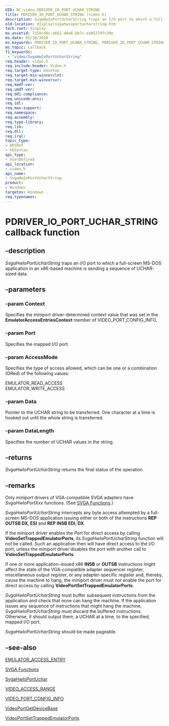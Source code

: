 ```yaml
---
UID: NC:video.PDRIVER_IO_PORT_UCHAR_STRING
title: PDRIVER_IO_PORT_UCHAR_STRING (video.h)
description: SvgaHwIoPortUcharString traps an I/O port to which a full-screen MS-DOS application in an x86-based machine is sending a sequence of UCHAR-sized data.
old-location: display\svgahwioportucharstring.htm
tech.root: display
ms.assetid: 7158cd6c-a662-46e8-bb7c-ea852797c39e
ms.date: 05/10/2018
ms.keywords: PDRIVER_IO_PORT_UCHAR_STRING, PDRIVER_IO_PORT_UCHAR_STRING callback, SvgaHwIoPortUcharString, SvgaHwIoPortUcharString callback function [Display Devices], VideoMiniport_Functions_4008d0c6-1185-46fd-acb1-60a8ddd3b45b.xml, display.svgahwioportucharstring, video/SvgaHwIoPortUcharString
ms.topic: callback
f1_keywords:
 - "video/SvgaHwIoPortUcharString"
req.header: video.h
req.include-header: Video.h
req.target-type: Desktop
req.target-min-winverclnt: 
req.target-min-winversvr: 
req.kmdf-ver: 
req.umdf-ver: 
req.ddi-compliance: 
req.unicode-ansi: 
req.idl: 
req.max-support: 
req.namespace: 
req.assembly: 
req.type-library: 
req.lib: 
req.dll: 
req.irql: 
topic_type:
- APIRef
- kbSyntax
api_type:
- UserDefined
api_location:
- video.h
api_name:
- SvgaHwIoPortUcharString
product:
- Windows
targetos: Windows
req.typenames: 
---
```


# PDRIVER_IO_PORT_UCHAR_STRING callback function


## -description


<i>SvgaHwIoPortUcharString</i> traps an I/O port to which a full-screen MS-DOS application in an x86-based machine is sending a sequence of UCHAR-sized data.


## -parameters




### -param Context

Specifies the miniport driver-determined context value that was set in the <b>EmulatorAccessEntriesContext</b> member of VIDEO_PORT_CONFIG_INFO.


### -param Port

Specifies the mapped I/O port.


### -param AccessMode

Specifies the type of access allowed, which can be one or a combination (ORed) of the following values:


<dl>
<dt>EMULATOR_READ_ACCESS</dt>
<dt>EMULATOR_WRITE_ACCESS</dt>
</dl>



### -param Data

Pointer to the UCHAR string to be transferred. One character at a time is hooked out until the whole string is transferred.


### -param DataLength

Specifies the number of UCHAR values in the string.


## -returns



<i>SvgaHwIoPortUcharString</i> returns the final status of the operation.




## -remarks



Only miniport drivers of VGA-compatible SVGA adapters have <i>SvgaHwIoPortXxx</i> functions. (See <a href="https://docs.microsoft.com/windows-hardware/drivers/ddi/index">SVGA Functions</a>.)

<i>SvgaHwIoPortUcharString</i> intercepts any byte access attempted by a full-screen MS-DOS application issuing either or both of the instructions <b>REP OUTSB DX, ESI</b> and <b>REP INSB EDI, DX</b>.

If the miniport driver enables the <i>Port</i> for direct access by calling <b>VideoSetTrappedEmulatorPorts</b>, its <i>SvgaHwIoPortUcharString</i> function will not be called. Such an application then will have direct access to the I/O port, unless the miniport driver disables the port with another call to <b>VideoSetTrappedEmulatorPorts</b>.

If one or more application-issued x86 <b>INSB</b> or <b>OUTSB</b> instructions might affect the state of the VGA-compatible adapter sequencer register, miscellaneous output register, or any adapter-specific register and, thereby, cause the machine to hang, the miniport driver must <i>not</i> enable the port for direct access by calling <b>VideoPortSetTrappedEmulatorPorts</b>.

<i>SvgaHwIoPortUcharString</i> must buffer subsequent instructions from the application and check that none can hang the machine. If the application issues any sequence of instructions that might hang the machine, <i>SvgaHwIoPortUcharString</i> must discard the buffered instructions. Otherwise, it should output them, a UCHAR at a time, to the specified, mapped I/O port.

<i>SvgaHwIoPortUcharString</i> should be made pageable.




## -see-also




<a href="https://docs.microsoft.com/windows-hardware/drivers/ddi/miniport/ns-miniport-_emulator_access_entry">EMULATOR_ACCESS_ENTRY</a>



<a href="https://docs.microsoft.com/windows-hardware/drivers/ddi/index">SVGA Functions</a>



<a href="https://docs.microsoft.com/windows-hardware/drivers/ddi/video/nc-video-pdriver_io_port_uchar">SvgaHwIoPortUchar</a>



<a href="https://docs.microsoft.com/windows-hardware/drivers/ddi/video/ns-video-_video_access_range">VIDEO_ACCESS_RANGE</a>



<a href="https://docs.microsoft.com/windows-hardware/drivers/ddi/video/ns-video-_video_port_config_info">VIDEO_PORT_CONFIG_INFO</a>



<a href="https://docs.microsoft.com/windows-hardware/drivers/ddi/video/nf-video-videoportgetdevicebase">VideoPortGetDeviceBase</a>



<a href="https://docs.microsoft.com/windows-hardware/drivers/ddi/video/nf-video-videoportsettrappedemulatorports">VideoPortSetTrappedEmulatorPorts</a>
 

 

